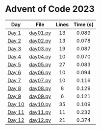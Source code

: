 # Advent of Code 2023

| Day        | File        | Lines | Time (s)          |
| ------------- |:-------------:|:-------------:|:-------------:|
|[Day 1](https://adventofcode.com/2023/day/1)|[day01.py](https://github.com/juanplopes/advent-of-code-2023/blob/main/day01.py)|13|0.089|
|[Day 2](https://adventofcode.com/2023/day/2)|[day02.py](https://github.com/juanplopes/advent-of-code-2023/blob/main/day02.py)|13|0.078|
|[Day 3](https://adventofcode.com/2023/day/3)|[day03.py](https://github.com/juanplopes/advent-of-code-2023/blob/main/day03.py)|19|0.087|
|[Day 4](https://adventofcode.com/2023/day/4)|[day04.py](https://github.com/juanplopes/advent-of-code-2023/blob/main/day04.py)|10|0.070|
|[Day 5](https://adventofcode.com/2023/day/5)|[day05.py](https://github.com/juanplopes/advent-of-code-2023/blob/main/day05.py)|27|0.083|
|[Day 6](https://adventofcode.com/2023/day/6)|[day06.py](https://github.com/juanplopes/advent-of-code-2023/blob/main/day06.py)|10|0.094|
|[Day 7](https://adventofcode.com/2023/day/7)|[day07.py](https://github.com/juanplopes/advent-of-code-2023/blob/main/day07.py)|10|0.116|
|[Day 8](https://adventofcode.com/2023/day/8)|[day08.py](https://github.com/juanplopes/advent-of-code-2023/blob/main/day08.py)|8|0.129|
|[Day 9](https://adventofcode.com/2023/day/9)|[day09.py](https://github.com/juanplopes/advent-of-code-2023/blob/main/day09.py)|6|0.121|
|[Day 10](https://adventofcode.com/2023/day/10)|[day10.py](https://github.com/juanplopes/advent-of-code-2023/blob/main/day10.py)|35|0.109|
|[Day 11](https://adventofcode.com/2023/day/11)|[day11.py](https://github.com/juanplopes/advent-of-code-2023/blob/main/day11.py)|11|0.232|
|[Day 12](https://adventofcode.com/2023/day/12)|[day12.py](https://github.com/juanplopes/advent-of-code-2023/blob/main/day12.py)|21|0.374|